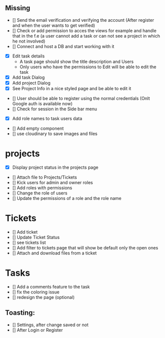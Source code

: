 
## Missing
- [] Send the email verification and verifying the account (After register and when the user wants to get verified)
- [] Check or add permission to acces the views for example and handle that in the f.e (a user cannot add a task or can not see a project in which he not involved)
- [] Connect and host a DB and start working with it
- [x] Edit task details
    * A task page should show the title description and Users
    * Only users who have the permissions to Edit will be able to edit the task
- [x] Add task Dialog
- [x] Add project Dialog
- [x] See Project Info in a nice styled page and be able to edit it
- [] User should be able to register using the normal credentials (Onlt Google auth is available now)
- [] Check for session in the Side bar menu
- [x] Add role names to task users data 
- [] Add empty component
- [] use cloudinary to save images and files

# projects
- [x] Display project status in the projects page
- [] Attach file to Projects/Tickets
- [] Kick users for admin and owner roles
- [] Add roles with permissions
- [] Change the role of users
- [] Update the permissions of a role and the role name

# Tickets
- [] Add ticket
- [] Update Ticket Status
- [] see tickets list
- [] Add filter to tickets page that will show be default only the open ones
- [] Attach and download files from a ticket


# Tasks
- [] Add a comments feature to the task
- [] fix the coloring issue
- [] redesign the page (optional)


## Toasting:
- [] Settings, after change saved or not
- [] After Login or Register


